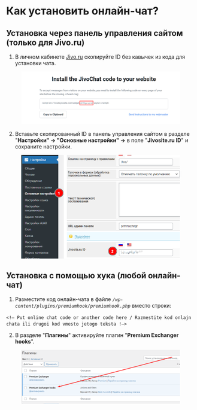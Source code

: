 # Как установить онлайн-чат?

## **Установка через панель управления сайтом (только для Jivo.ru)**

1. В личном кабинете [Jivo.ru](https://www.jivo.ru/) скопируйте ID без кавычек из кода для установки чата.

<figure><img src="../../.gitbook/assets/image (2) (1) (1) (1).png" alt="" width="563"><figcaption></figcaption></figure>

2. Вставьте скопированный ID в панель управления сайтом в разделе "**Настройки" → "Основные настройки" →** в поле "**Jivosite.ru ID**" и сохраните настройки.

<figure><img src="../../.gitbook/assets/image (1) (1) (1) (1) (1).png" alt="" width="476"><figcaption></figcaption></figure>

## **Установка с помощью хука (любой онлайн-чат)**

1. Разместите код онлайн-чата в файле _`/wp-content/plugins/premiumhook/premiumhook.php`_ вместо строки:

`<!— Put online chat code or another code here / Razmestite kod onlajn chata ili drugoi kod vmesto jetogo teksta !—>`

2. В разделе "**Плагины**" активируйте плагин "**Premium Exchanger hooks**".

<figure><img src="../../.gitbook/assets/Screenshot_29.png" alt=""><figcaption></figcaption></figure>
